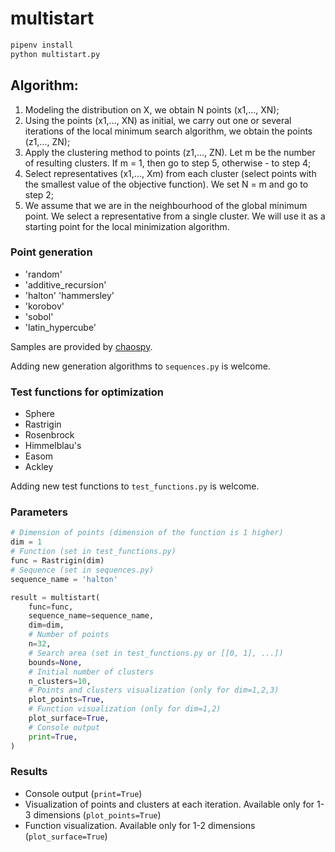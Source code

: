 # multistart

```bash
pipenv install
python multistart.py
```

## Algorithm:

1. Modeling the distribution on X, we obtain N points (x1,..., XN);
2. Using the points (x1,..., XN) as initial, we carry out one or several iterations of the local minimum search algorithm, we obtain the points (z1,..., ZN);
3. Apply the clustering method to points (z1,..., ZN). Let m be the number of resulting clusters. If m = 1, then go to step 5, otherwise - to step 4;
4. Select representatives (x1,..., Xm) from each cluster (select points with the smallest value of the objective function). We set N = m and go to step 2;
5. We assume that we are in the neighbourhood of the global minimum point. We select a representative from a single cluster. We will use it as a starting point for the local minimization algorithm.

### Point generation

- 'random'
- 'additive_recursion'
- 'halton' 'hammersley'
- 'korobov'
- 'sobol'
- 'latin_hypercube'

Samples are provided by [chaospy](https://chaospy.readthedocs.io/en/master/user_guide/fundamentals/quasi_random_samples.html).

Adding new generation algorithms to `sequences.py` is welcome.

### Test functions for optimization

- Sphere
- Rastrigin
- Rosenbrock
- Himmelblau's
- Easom
- Ackley

Adding new test functions to `test_functions.py` is welcome.

### Parameters

```python
# Dimension of points (dimension of the function is 1 higher)
dim = 1
# Function (set in test_functions.py)
func = Rastrigin(dim)
# Sequence (set in sequences.py)
sequence_name = 'halton'

result = multistart(
    func=func,
    sequence_name=sequence_name,
    dim=dim,
    # Number of points
    n=32,
    # Search area (set in test_functions.py or [[0, 1], ...])
    bounds=None,
    # Initial number of clusters
    n_clusters=10,
    # Points and clusters visualization (only for dim=1,2,3)
    plot_points=True,
    # Function visualization (only for dim=1,2)
    plot_surface=True,
    # Console output
    print=True,
)
```

### Results

- Console output (`print=True`)
- Visualization of points and clusters at each iteration. Available only for 1-3 dimensions (`plot_points=True`)
- Function visualization. Available only for 1-2 dimensions (`plot_surface=True`)
